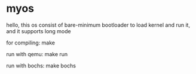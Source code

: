 # myos
hello,
this os consist of bare-minimum bootloader to load kernel and run it, and it supports long mode

for compiling: make

run with qemu:
  make run
 
run with bochs:
  make bochs
 

 
 
